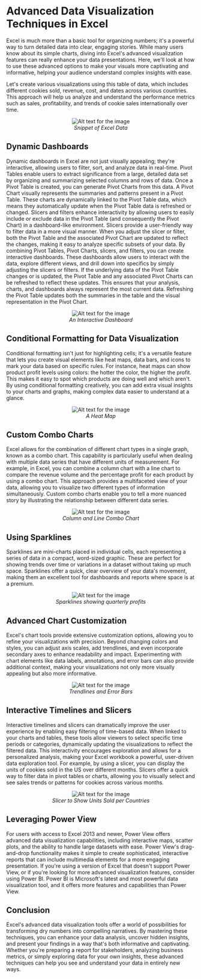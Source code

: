 # Advanced Data Visualization Techniques in Excel
Excel is much more than a basic tool for organizing numbers; it's a powerful way to turn detailed data into clear, engaging stories. While many users know about its simple charts, diving into Excel's advanced visualization features can really enhance your data presentations. Here, we'll look at how to use these advanced options to make your visuals more captivating and informative, helping your audience understand complex insights with ease.

Let's create various visualizations using this table of data, which includes different cookies sold, revenue, cost, and dates across various countries. This approach will help us analyze and understand the performance metrics such as sales, profitability, and trends of cookie sales internationally over time.
<p align="center">
  <img src="https://github.com/anusoosanbaby/DataAnalysis/assets/20100713/293f4328-15d3-4c79-aef8-81b4e886622d" alt="Alt text for the image">
  <br>
  <em>Snippet of Excel Data</em>
</p>

## Dynamic Dashboards
Dynamic dashboards in Excel are not just visually appealing; they're interactive, allowing users to filter, sort, and analyze data in real-time. Pivot Tables enable users to extract significance from a large, detailed data set by organizing and summarizing selected columns and rows of data. Once a Pivot Table is created, you can generate Pivot Charts from this data. A Pivot Chart visually represents the summaries and patterns present in a Pivot Table. These charts are dynamically linked to the Pivot Table data, which means they automatically update when the Pivot Table data is refreshed or changed. Slicers and filters enhance interactivity by allowing users to easily include or exclude data in the Pivot Table (and consequently the Pivot Chart) in a dashboard-like environment. Slicers provide a user-friendly way to filter data in a more visual manner. When you adjust the slicer or filter, both the Pivot Table and the associated Pivot Chart are updated to reflect the changes, making it easy to analyze specific subsets of your data. By combining Pivot Tables, Pivot Charts, slicers, and filters, you can create interactive dashboards. These dashboards allow users to interact with the data, explore different views, and drill down into specifics by simply adjusting the slicers or filters. If the underlying data of the Pivot Table changes or is updated, the Pivot Table and any associated Pivot Charts can be refreshed to reflect these updates. This ensures that your analysis, charts, and dashboards always represent the most current data. Refreshing the Pivot Table updates both the summaries in the table and the visual representation in the Pivot Chart.
 
<p align="center">
  <img src="https://github.com/anusoosanbaby/DataAnalysis/assets/20100713/170a9c18-7385-4e69-9685-8f15c063b146" alt="Alt text for the image">
  <br>
  <em>An Interactive Dashboard</em>
</p>

## Conditional Formatting for Data Visualization
Conditional formatting isn't just for highlighting cells; it's a versatile feature that lets you create visual elements like heat maps, data bars, and icons to mark your data based on specific rules. For instance, heat maps can show product profit levels using colors: the hotter the color, the higher the profit. This makes it easy to spot which products are doing well and which aren't. By using conditional formatting creatively, you can add extra visual insights to your charts and graphs, making complex data easier to understand at a glance. 

 <p align="center">
  <img src="https://github.com/anusoosanbaby/DataAnalysis/assets/20100713/5f561f84-ab20-442e-9bf1-8ab53bf47953" alt="Alt text for the image">
  <br>
  <em>A Heat Map</em>
</p>


## Custom Combo Charts

Excel allows for the combination of different chart types in a single graph, known as a combo chart. This capability is particularly useful when dealing with multiple data series that have different units of measurement. For example, in Excel, you can combine a column chart with a line chart to compare the revenue volume and the percentage profit for each product by using a combo chart. This approach provides a multifaceted view of your data, allowing you to visualize two different types of information simultaneously. Custom combo charts enable you to tell a more nuanced story by illustrating the relationship between different data series.
<p align="center">
  <img src="https://github.com/anusoosanbaby/DataAnalysis/assets/20100713/3381722d-90a4-4317-891a-b2e462a4cc13" alt="Alt text for the image">
  <br>
  <em>Column and Line Combo Chart</em>
</p>
 
## Using Sparklines
Sparklines are mini-charts placed in individual cells, each representing a series of data in a compact, word-sized graphic. These are perfect for showing trends over time or variations in a dataset without taking up much space. Sparklines offer a quick, clear overview of your data's movement, making them an excellent tool for dashboards and reports where space is at a premium.
 <p align="center">
  <img src="https://github.com/anusoosanbaby/DataAnalysis/assets/20100713/f3c65871-c9e7-4bef-a206-7ec01ce91d3e" alt="Alt text for the image">
  <br>
  <em>Sparklines showing quarterly profits</em>
</p>

## Advanced Chart Customization
Excel's chart tools provide extensive customization options, allowing you to refine your visualizations with precision. Beyond changing colors and styles, you can adjust axis scales, add trendlines, and even incorporate secondary axes to enhance readability and impact. Experimenting with chart elements like data labels, annotations, and error bars can also provide additional context, making your visualizations not only more visually appealing but also more informative.
 <p align="center">
  <img src="https://github.com/anusoosanbaby/DataAnalysis/assets/20100713/2b6e5187-04db-4a80-92d0-31a8c8c4ed39" alt="Alt text for the image">
  <br>
  <em>Trendlines and Error Bars</em>
</p>

## Interactive Timelines and Slicers
Interactive timelines and slicers can dramatically improve the user experience by enabling easy filtering of time-based data. When linked to your charts and tables, these tools allow viewers to select specific time periods or categories, dynamically updating the visualizations to reflect the filtered data. This interactivity encourages exploration and allows for a personalized analysis, making your Excel workbook a powerful, user-driven data exploration tool. For example, by using a slicer, you can display the units of cookies sold in the US over different months. Slicers offer a quick way to filter data in pivot tables or charts, allowing you to visually select and see sales trends or patterns for cookies across various months.
 <p align="center">
  <img src="https://github.com/anusoosanbaby/DataAnalysis/assets/20100713/5136f926-6df5-4df5-8445-0a901fe93fb2" alt="Alt text for the image">
  <br>
  <em>Slicer to Show Units Sold per Countries</em>
</p>

## Leveraging Power View
For users with access to Excel 2013 and newer, Power View offers advanced data visualization capabilities, including interactive maps, scatter plots, and the ability to handle large datasets with ease. Power View's drag-and-drop functionality makes it simple to create sophisticated, interactive reports that can include multimedia elements for a more engaging presentation. If you're using a version of Excel that doesn't support Power View, or if you're looking for more advanced visualization features, consider using Power BI. Power BI is Microsoft's latest and most powerful data visualization tool, and it offers more features and capabilities than Power View.

## Conclusion
Excel's advanced data visualization tools offer a world of possibilities for transforming dry numbers into compelling narratives. By mastering these techniques, you can enhance your data analysis, uncover hidden insights, and present your findings in a way that's both informative and captivating. Whether you're preparing a report for stakeholders, analyzing business metrics, or simply exploring data for your own insights, these advanced techniques can help you see and understand your data in entirely new ways.
